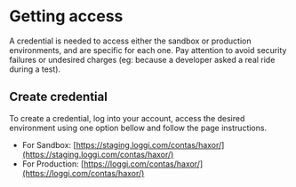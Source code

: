 # Getting access

A credential is needed to access either the sandbox or production environments, and are specific for each one. Pay attention to avoid security failures or undesired charges (eg: because a developer asked a real ride during a test).

## Create credential

To create a credential, log into your account, access the desired environment using one option bellow and follow the page instructions.

 - For Sandbox: [https://staging.loggi.com/contas/haxor/](https://staging.loggi.com/contas/haxor/)
 - For Production: [https://loggi.com/contas/haxor/](https://loggi.com/contas/haxor/)
